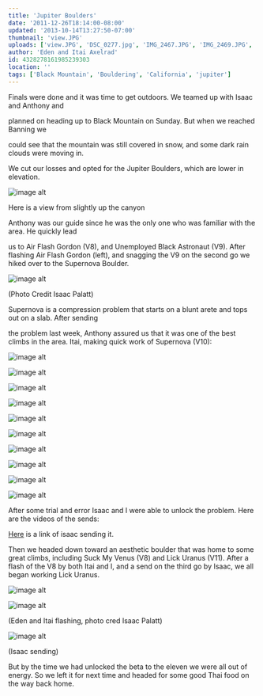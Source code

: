 ```yaml
---
title: 'Jupiter Boulders'
date: '2011-12-26T18:14:00-08:00'
updated: '2013-10-14T13:27:50-07:00'
thumbnail: 'view.JPG'
uploads: ['view.JPG', 'DSC_0277.jpg', 'IMG_2467.JPG', 'IMG_2469.JPG', 'IMG_2470.JPG', 'IMG_2471.JPG', 'IMG_2472.JPG', 'IMG_2473.JPG', 'IMG_2474.JPG', 'IMG_2475.JPG', 'IMG_2476.JPG', 'IMG_2477.JPG', 'DSC_0306-1.jpg', 'DSC_0327.jpg', 'IMG_2505.JPG']
author: 'Eden and Itai Axelrad'
id: 4328278161985239303
location: ''
tags: ['Black Mountain', 'Bouldering', 'California', 'jupiter']
---
```


Finals were done and it was time to get outdoors. We teamed up with Isaac and Anthony and

planned on heading up to Black Mountain on Sunday. But when we reached Banning we

could see that the mountain was still covered in snow, and some dark rain clouds were moving in.

We cut our losses and opted for the Jupiter Boulders, which are lower in elevation.

![image alt](uploads/view.JPG)

Here is a view from slightly up the canyon

Anthony was our guide since he was the only one who was familiar with the area. He quickly lead

us to Air Flash Gordon (V8), and Unemployed Black Astronaut (V9). After flashing Air Flash Gordon (left), and snagging the V9 on the second go we hiked over to the Supernova Boulder.

![image alt](uploads/DSC_0277.jpg)

(Photo Credit Isaac Palatt)

Supernova is a compression problem that starts on a blunt arete and tops out on a slab. After sending

the problem last week, Anthony assured us that it was one of the best climbs in the area. Itai, making quick work of Supernova (V10):

![image alt](uploads/IMG_2467.JPG)

![image alt](uploads/IMG_2469.JPG)

![image alt](uploads/IMG_2470.JPG)

![image alt](uploads/IMG_2471.JPG)

![image alt](uploads/IMG_2472.JPG)

![image alt](uploads/IMG_2473.JPG)

![image alt](uploads/IMG_2474.JPG)

![image alt](uploads/IMG_2475.JPG)

![image alt](uploads/IMG_2476.JPG)

![image alt](uploads/IMG_2477.JPG)

After some trial and error Isaac and I were able to unlock the problem. Here are the videos of the sends:

[Here](http://www.youtube.com/watch?v=F0Gci-LlBFs&context=C3d2f080ADOEgsToPDskKHcLZ7d1nSRbya0p-u0VLx) is a link of isaac sending it. 

Then we headed down toward an aesthetic boulder that was home to some great climbs, including Suck My Venus (V8) and Lick Uranus (V11). After a flash of the V8 by both Itai and I, and a send on the third go by Isaac, we all began working Lick Uranus. 

![image alt](uploads/DSC_0306-1.jpg)

![image alt](uploads/DSC_0327.jpg)

(Eden and Itai flashing, photo cred Isaac Palatt)

![image alt](uploads/IMG_2505.JPG)

(Isaac sending)

But by the time we had unlocked the beta to the eleven we were all out of energy. So we left it for next time and headed for some good Thai food on the way back home. 

